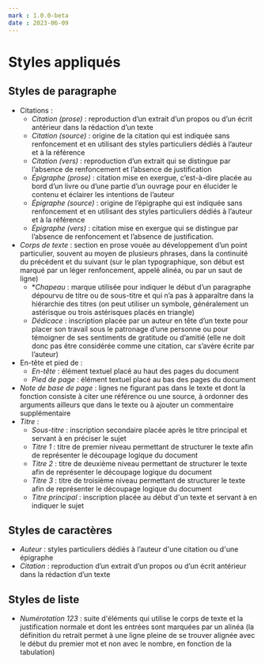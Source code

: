 ```yaml
---
mark : 1.0.0-beta
date : 2023-06-09
---
```


# Styles appliqués

## Styles de paragraphe

- Citations :
  - *Citation (prose)* : reproduction d’un extrait d’un propos ou d’un écrit antérieur dans la rédaction d’un texte
  - *Citation (source)* : origine de la citation qui est indiquée sans renfoncement et en utilisant des styles particuliers dédiés à l’auteur et à la référence
  - *Citation (vers)* : reproduction d’un extrait qui se distingue par l’absence de renfoncement et l’absence de justification
  - *Épigraphe (prose)* : citation mise en exergue, c’est-à-dire placée au bord d’un livre ou d’une partie d’un ouvrage pour en élucider le contenu et éclairer les intentions de l’auteur
  - *Épigraphe (source)* : origine de l’épigraphe qui est indiquée sans renfoncement et en utilisant des styles particuliers dédiés à l’auteur et à la référence
  - *Épigraphe (vers)* : citation mise en exergue qui se distingue par l’absence de renfoncement et l’absence de justification.
- *Corps de texte* : section en prose vouée au développement d’un point particulier, souvent au moyen de plusieurs phrases, dans la continuité du précédent et du suivant (sur le plan typographique, son début est marqué par un léger renfoncement, appelé alinéa, ou par un saut de ligne)
  - **Chapeau* : marque utilisée pour indiquer le début d’un paragraphe dépourvu de titre ou de sous-titre et qui n’a pas à apparaître dans la hiérarchie des titres (on peut utiliser un symbole, généralement un astérisque ou trois astérisques placés en triangle)
  - *Dédicace* : inscription placée par un auteur en tête d’un texte pour placer son travail sous le patronage d’une personne ou pour témoigner de ses sentiments de gratitude ou d’amitié (elle ne doit donc pas être considérée comme une citation, car s’avère écrite par l’auteur)
- En-tête et pied de :
  - *En-tête* : élément textuel placé au haut des pages du document
  - *Pied de page* : élément textuel placé au bas des pages du document
- *Note de base de page* : lignes ne figurant pas dans le texte et dont la fonction consiste à citer une référence ou une source, à ordonner des arguments ailleurs que dans le texte ou à ajouter un commentaire supplémentaire
- *Titre* :
  - *Sous-titre* : inscription secondaire placée après le titre principal et servant à en préciser le sujet
  - *Titre 1* : titre de premier niveau permettant de structurer le texte afin de représenter le découpage logique du document
  - *Titre 2* : titre de deuxième niveau permettant de structurer le texte afin de représenter le découpage logique du document
  - *Titre 3* : titre de troisième niveau permettant de structurer le texte afin de représenter le découpage logique du document
  - *Titre principal* : inscription placée au début d'un texte et servant à en indiquer le sujet

## Styles de caractères

- *Auteur* : styles particuliers dédiés à l’auteur d'une citation ou d'une épigraphe
- *Citation* : reproduction d’un extrait d’un propos ou d’un écrit antérieur dans la rédaction d’un texte

## Styles de liste

- *Numérotation 123* : suite d'éléments qui utilise le corps de texte et la justification normale et dont les entrées sont marquées par un alinéa (la définition du retrait permet à une ligne pleine de se trouver alignée avec le début du premier mot et non avec le nombre, en fonction de la tabulation)

